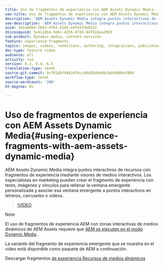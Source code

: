 ```yaml
---
title: Uso de fragmentos de experiencia con AEM Assets Dynamic Media
seo-title: Uso de fragmentos de experiencia con AEM Assets Dynamic Media
description: 'AEM Assets Dynamic Media integra puntos interactivos de recursos con fragmentos de experiencia mediante visores de medios interactivos. Los especialistas en marketing pueden crear el fragmento de experiencia con texto, imágenes y vínculos para rellenar la ventana emergente personalizada y asociar esa ventana emergente a puntos interactivos en letreros, carruseles o vídeos. '
seo-description: 'AEM Assets Dynamic Media integra puntos interactivos de recursos con fragmentos de experiencia mediante visores de medios interactivos. Los especialistas en marketing pueden crear el fragmento de experiencia con texto, imágenes y vínculos para rellenar la ventana emergente personalizada y asociar esa ventana emergente a puntos interactivos en letreros, carruseles o vídeos. '
uuid: 3a1ad864-2b63-4761-816b-e4fd1fda0232
discoiquuid: 5e411dba-5e6c-4256-87d4-84f618aa29b5
sub-product: Dynamic-media, content-services
feature: experience-fragments
topics: images, videos, renditions, authoring, integrations, publishing, metadata, sharing, publishing
doc-type: feature video
audience: all
activity: use
version: 6.3, 6.4, 6.5
translation-type: tm+mt
source-git-commit: 9cf01dbf9461df4cc96d5bd0a96c0d4d900af089
workflow-type: tm+mt
source-wordcount: '200'
ht-degree: 0%

---
```



# Uso de fragmentos de experiencia con AEM Assets Dynamic Media{#using-experience-fragments-with-aem-assets-dynamic-media}

AEM Assets Dynamic Media integra puntos interactivos de recursos con fragmentos de experiencia mediante visores de medios interactivos. Los especialistas en marketing pueden crear el fragmento de experiencia con texto, imágenes y vínculos para rellenar la ventana emergente personalizada y asociar esa ventana emergente a puntos interactivos en letreros, carruseles o vídeos.

>[!VIDEO](https://video.tv.adobe.com/v/22115/?quality=9&learn=on)

>[!NOTE]
>
>El uso de fragmentos de experiencia AEM con zonas interactivas de medios dinámicos de AEM Assets requiere que [AEM se ejecuten en el modo Dynamic Media](https://docs.adobe.com/docs/en/aem/6-3/administer/content/dynamic-media/config-dynamic.html) .

La variante del fragmento de experiencia emergente que se muestra en el vídeo está disponible como paquete de AEM a continuación.

Descargar fragmentos [de experiencia Recursos de medios dinámicos](assets/experience-fragmentsdynamic-mediaassets-100.zip)
